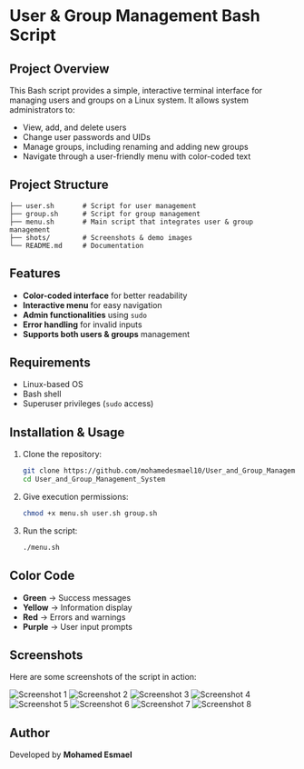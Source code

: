 # User & Group Management Bash Script

## Project Overview

This Bash script provides a simple, interactive terminal interface for managing users and groups on a Linux system. It allows system administrators to:

- View, add, and delete users
- Change user passwords and UIDs
- Manage groups, including renaming and adding new groups
- Navigate through a user-friendly menu with color-coded text

## Project Structure

```
├── user.sh       # Script for user management
├── group.sh      # Script for group management
├── menu.sh       # Main script that integrates user & group management
├── shots/        # Screenshots & demo images
└── README.md     # Documentation
```

## Features

- **Color-coded interface** for better readability
- **Interactive menu** for easy navigation
- **Admin functionalities** using `sudo`
- **Error handling** for invalid inputs
- **Supports both users & groups** management

## Requirements

- Linux-based OS
- Bash shell
- Superuser privileges (`sudo` access)

## Installation & Usage

1. Clone the repository:
   ```sh
   git clone https://github.com/mohamedesmael10/User_and_Group_Management_System.git
   cd User_and_Group_Management_System
   ```
2. Give execution permissions:
   ```sh
   chmod +x menu.sh user.sh group.sh
   ```
3. Run the script:
   ```sh
   ./menu.sh
   ```
   
## Color Code
- **Green** → Success messages
- **Yellow** → Information display
- **Red** → Errors and warnings
- **Purple** → User input prompts


## Screenshots

Here are some screenshots of the script in action:

![Screenshot 1](https://github.com/mohamedesmael10/User_and_Group_Management_System/blob/main/Shots/1.png)
![Screenshot 2](https://github.com/mohamedesmael10/User_and_Group_Management_System/blob/main/Shots/2.png)
![Screenshot 3](https://github.com/mohamedesmael10/User_and_Group_Management_System/blob/main/Shots/3.png)
![Screenshot 4](https://github.com/mohamedesmael10/User_and_Group_Management_System/blob/main/Shots/4.png)
![Screenshot 5](https://github.com/mohamedesmael10/User_and_Group_Management_System/blob/main/Shots/5.png)
![Screenshot 6](https://github.com/mohamedesmael10/User_and_Group_Management_System/blob/main/Shots/6.png)
![Screenshot 7](https://github.com/mohamedesmael10/User_and_Group_Management_System/blob/main/Shots/7.png)
![Screenshot 8](https://github.com/mohamedesmael10/User_and_Group_Management_System/blob/main/Shots/8.png)


## Author

Developed by **Mohamed Esmael** 


